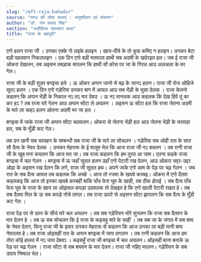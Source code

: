 ```yaml
---
slug: "/mft-raja-bahadur"
source: "मगध की लोक कथाएं : अनुशाीलन एवं संचयन"
author: "डॉ. राम प्रसाद सिंह"
section: "अलौकिक चमत्‍कार कथा"
title: "राजा के बहादुरी"
---
```

एगो हलन राजा जी । उनका एक्के गो लइके हलइन । खाय-पीये के तो कुछ कमिए न हलइन। उनकर बेटा बड़ी पहलवान निकललइन । एक दिन एगो बड़ी मतवाला हाथी सब अदमी के खदेरइत हल। जब ई राजा जी ओकरा देखलन, तब अइसन तबड़ाक मारलन कि हाथी सौ कोस पर जा के गिरल आउ अलअला के मर गेल। 

राजा जी के बड़ी सुन्नर बगइचा हले । ऊ ओकर अप्पन जानो से बढ़ के जानऽ हलन। राजा जी रोज ओहिजे सूतऽ हलन । एक दिन एगो गड़ेरिया उनकर बाग में आयल आउ सब भेंड़ी के घुसा देलक । राजा केतनो कहलन कि अप्पन भेंड़ी के निकाल नऽ तऽ मार देबउ । ऊ  नऽ मानलक आउ कहलक कि देख हिवे तूं का कर हऽ ?  तब राजा घरे गेलन आउ अप्पन सोंटा ले अयलन । अइसन ऊ सोंटा हल कि राजा जेतना अदमी के मारे ला चाहऽ हलन ओतना अदमी मर जा हल । 

बगइचा में जाके राजा जी अप्पन सोंटा चलवलन। ओकरा से जेतना भेंड़ी हल आउ जेतना भेंड़ी के चरवाहा हल, सब के मुँड़ी कट गेल। 

तब उन खनी सब चरवहन के सम्बन्धी सब राजा जी के मारे ला सोचलन । गड़ेरिया सब ओही रात के सात सौ दैत्य के नेवत देलक । उनकर मेहरारू के ई मालूम भेल कि आज राजा जी नऽ बचतन । तब रानी राजा जी के खूब मना कयलन कि आज मत जा। तब राजा कहलन कि हम तुरत आ जाम। एतना कहके राजा बगइचा में चल गेलन । बगइचा में ऊ जहाँ सूतल हलन उहाँ एगो पेटारी रख देलन, आउ ओकरा चद्दर-उद्दर ओढ़ा के अइसन रख देलन कि लगे, राजा जी सूतल हथ। अपने जाके एगो आम के पेड़ पर चढ़ गेलन । जब रात के सब दैत्य आयल तब कहलक कि अच्छे । आज तो रजवा के खयवे करबइ। ओकरा में एगो दैतवा कहलकइ कि आज तो इनका खयबे करबहीं बाकि पाँच फेरा घूम के खाही, तब ठीक होतई । सब दैत्य पाँच फेरा घूम के राजा के खाय ला ओढ़ावल कपड़ा उठवलक तो देखइत हे कि एगो खाली पेटारी रखल हे। तब सब दैतवा मिल के ऊ सब कपड़े नोचे लगल। तब राजा ऊपरे से अइसन सोंटा झारलन कि सब दैत्य के मुँड़ी कट गेल । 

राजा पेड़ पर से उतर के सीधे घरे चल अयलन । तब सब गड़ेरियन भोरे सुनलन कि राजा सब दैतवन के मार देलन हे । तब ऊ सब सोचलन कि ई राजा के कइसहु मारे के चाहीं । तब सब जा के जंगल में सब बाघ के नेवत देलन, फिनू राजा जी के इयार उनकर मेहरारू से कहलन कि आज उनका ला बड़ी मानी बाघ नेवतलव हे। तब राजा ओइसहीं रात के अप्पन बगइचा में जाय लगलन । तब रानी कहलन कि आज हम तोरा कोई हालत में नऽ जाय देबवऽ । कइसहुँ राजा जी बगइचा में चल अयलन। ओइसहीं बाना बनाके ऊ पेड़ पर चढ़ गेलन । राजा सोंटा से सब बघवन के मार देलन। राजा जी नहिए मरलन। गड़ेरियन के सब उपाय निष्फल भेल। 